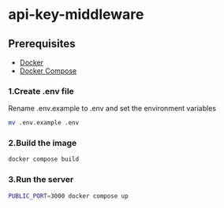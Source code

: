 # api-key-middleware

## Prerequisites
- [Docker](https://docs.docker.com/get-docker/)
- [Docker Compose](https://docs.docker.com/compose/install/)

### 1.Create .env file
Rename .env.example to .env and set the environment variables
```bash
mv .env.example .env
```
### 2.Build the image
```bash
docker compose build
```
### 3.Run the server
```bash
PUBLIC_PORT=3000 docker compose up
```


